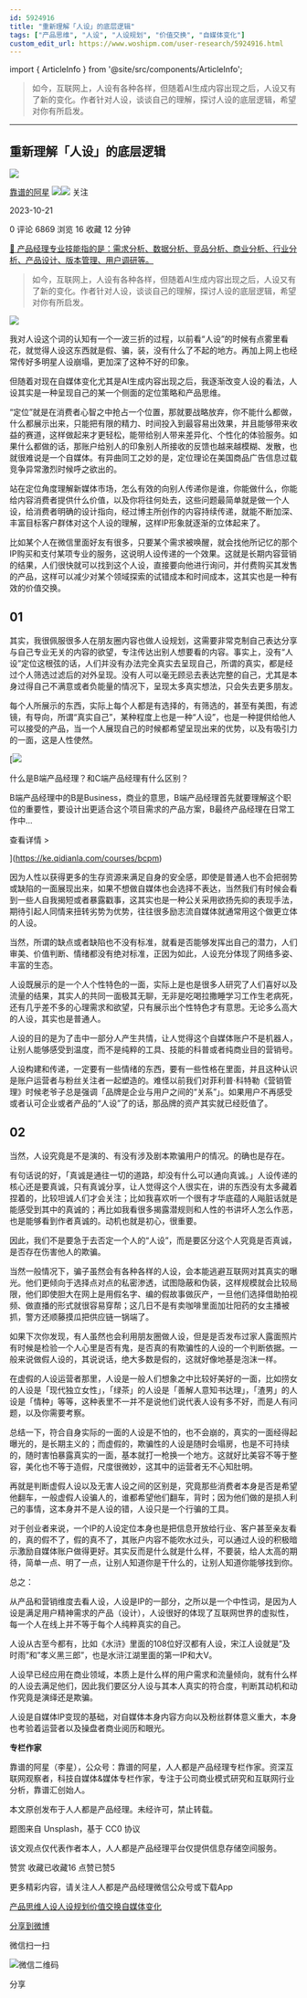 ```yaml
---
id: 5924916
title: "重新理解「人设」的底层逻辑"
tags: ["产品思维", "人设", "人设规划", "价值交换", "自媒体变化"]
custom_edit_url: https://www.woshipm.com/user-research/5924916.html
---
```

import { ArticleInfo } from '@site/src/components/ArticleInfo';

<ArticleInfo
    author="靠谱的阿星"
    authorLink="https://www.woshipm.com/u/71495"
    published="2023-10-21"
    views={6869}
    comments={0}
    collects={16}
/>

> 如今，互联网上，人设有各种各样，但随着AI生成内容出现之后，人设又有了新的变化。作者针对人设，谈谈自己的理解，探讨人设的底层逻辑，希望对你有所启发。

---

## 重新理解「人设」的底层逻辑

[![](https://static.woshipm.com/APP_U_201806_20180606131134_9814.jpeg?imageView2/1/w/72/h/72/q/100)](https://www.woshipm.com/u/71495)

[靠谱的阿星](https://www.woshipm.com/u/71495) ![](https://static.woshipm.com/tag/1121_1@2x.png)![](https://static.woshipm.com/tag/2303_1@2x.png) 关注

2023-10-21

0 评论 6869 浏览 16 收藏 12 分钟

[🔗 产品经理专业技能指的是：需求分析、数据分析、竞品分析、商业分析、行业分析、产品设计、版本管理、用户调研等。](https://ke.qidianla.com/courses/90pm)

> 如今，互联网上，人设有各种各样，但随着AI生成内容出现之后，人设又有了新的变化。作者针对人设，谈谈自己的理解，探讨人设的底层逻辑，希望对你有所启发。

![](https://image.woshipm.com/2023/04/17/cc6dea64-dcf5-11ed-8851-00163e0b5ff3.png)

我对人设这个词的认知有一个一波三折的过程，以前看“人设”的时候有点雾里看花，就觉得人设这东西就是假、骗，装，没有什么了不起的地方。再加上网上也经常传好多明星人设崩塌，更加深了这种不好的印象。

但随着对现在自媒体变化尤其是AI生成内容出现之后，我逐渐改变人设的看法，人设其实是一种呈现自己的某一个侧面的定位策略和产品思维。

“定位”就是在消费者心智之中抢占一个位置，那就要战略放弃，你不能什么都做，什么都展示出来，只能把有限的精力、时间投入到最容易出效果，并且能够带来收益的赛道，这样做起来才更轻松，能带给别人带来差异化、个性化的体验服务。如果什么都做的话，那账户给别人的印象别人所接收的反馈也越来越模糊、发散，也就很难说是一个自媒体。有异曲同工之妙的是，定位理论在美国商品广告信息过载竞争异常激烈时候呼之欲出的。

站在定位角度理解新媒体市场，怎么有效的向别人传递你是谁，你能做什么，你能给内容消费者提供什么价值，以及你将往何处去，这些问题最简单就是做一个人设，给消费者明确的设计指向，经过博主所创作的内容持续传递，就能不断加深、丰富目标客户群体对这个人设的理解，这样IP形象就逐渐的立体起来了。

比如某个人在微信里面好友有很多，只要某个需求被唤醒，就会找他所记忆的那个IP购买和支付某项专业的服务，这说明人设传递的一个效果。这就是长期内容营销的结果，人们很快就可以找到这个人设，直接要向他进行询问，并付费购买其发售的产品，这样可以减少对某个领域探索的试错成本和时间成本，这其实也是一种有效的价值交换。

## 01

其实，我很佩服很多人在朋友圈内容也做人设规划，这需要非常克制自己表达分享与自己专业无关的内容的欲望，专注传达出别人想要看的内容。事实上，没有“人设”定位这根弦的话，人们并没有办法完全真实去呈现自己，所谓的真实，都是经过个人筛选过滤后的对外呈现。没有人可以毫无顾忌去表达完整的自己，尤其是本身过得自己不满意或者负能量的情况下，呈现太多真实想法，只会失去更多朋友。

每个人所展示的东西，实际上每个人都是有选择的，有筛选的，甚至有美图，有滤镜，有导向，所谓“真实自己”，某种程度上也是一种“人设”，也是一种提供给他人可以接受的产品，当一个人展现自己的时候都希望呈现出来的优势，以及有吸引力的一面，这是人性使然。

[![](https://image.woshipm.com/2023/07/27/6f50fd24-2c7f-11ee-875d-00163e0b5ff3.png)

什么是B端产品经理？和C端产品经理有什么区别？

B端产品经理中的B是Business，商业的意思，B端产品经理首先就要理解这个职位的重要性，要设计出更适合这个项目需求的产品方案，B最终产品经理在日常工作中...

查看详情 >

](https://ke.qidianla.com/courses/bcpm)

因为人性以获得更多的生存资源来满足自身的安全感，即使是普通人也不会把弱势或缺陷的一面展现出来，如果不想做自媒体也会选择不表达，当然我们有时候会看到一些人自我揭短或者暴露戳事，这其实也是一种公关采用欲扬先抑的表现手法，期待引起人同情来扭转劣势为优势，往往很多励志流自媒体就通常用这个做更立体的人设。

当然，所谓的缺点或者缺陷也不没有标准，就看是否能够发挥出自己的潜力，人们审美、价值判断、情绪都没有绝对标准，正因为如此，人设充分体现了网络多姿、丰富的生态。

人设既展示的是一个人个性特色的一面，实际上是也是很多人研究了人们喜好以及流量的结果，其实人的共同一面极其无聊，无非是吃喝拉撒睡学习工作生老病死，还有几乎差不多的心理需求和欲望，只有展示出个性特色才有意思。无论多么高大的人设，其实也是普通人。

人设的目的是为了击中一部分人产生共情，让人觉得这个自媒体账户不是机器人，让别人能够感受到温度，而不是纯粹的工具、技能的科普或者纯商业目的营销号。

人设构建和传递，一定要有一些情绪的东西，要有一些性格在里面，并且这种认识是账户运营者与粉丝关注者一起塑造的。难怪以前我们对菲利普·科特勒《营销管理》时候老爷子总是强调「品牌是企业与用户之间的“关系”」。如果用户不再感受或者认可企业或者产品的“人设”了的话，那品牌的资产其实就已经贬值了。

## 02

当然，人设究竟是不是演的、有没有涉及剧本欺骗用户的情况。的确也是存在。

有句话说的好，「真诚是通往一切的道路，却没有什么可以通向真诚。」人设传递的核心还是要真诚，只有真诚分享，让人觉得这个人很实在，讲的东西没有太多藏着捏着的，比较坦诚人们才会关注；比如我喜欢听一个很有才华底蕴的人飚脏话就是能感受到其中的真诚的；再比如我看很多揭露潜规则和人性的书讲坏人怎么作恶，也是能够看到作者真诚的。动机也就是初心，很重要。

因此，我们不是要急于去否定一个人的“人设”，而是要区分这个人究竟是否真诚，是否存在伤害他人的欺骗。

当然一般情况下，骗子虽然会有各种各样的人设，会本能逃避互联网对其真实的曝光。他们更倾向于选择点对点的私密渗透，试图隐蔽和伪装，这样规模就会比较局限，他们即使胆大在网上是用假名字、编的假故事做灰产，一旦他们选择借助拍视频、做直播的形式就很容易穿帮；这几日不是有卖咖啡里面加壮阳药的女主播被抓，警方还顺藤摸瓜把供应链一锅端了。

如果下次你发现，有人虽然也会利用朋友圈做人设，但是是否发布过家人露面照片有时候是检验一个人心里是否有鬼，是否真的有欺骗性的人设的一个判断依据。一般来说做假人设的，其说说话，绝大多数是假的，这就好像地基是泡沫一样。

在虚假的人设运营者那里，人设是一般人们想象之中比较好美好的一面，比如捞女的人设是「现代独立女性」，「绿茶」的人设是「善解人意知书达理」，「渣男」的人设是「情种」等等，这种表里不一并不是说他们说代表人设有多不好，而是人有问题，以及你需要考察。

总结一下，符合自身实际的一面的人设是不怕的，也不会崩的，真实的一面经得起曝光的，是长期主义的；而虚假的，欺骗性的人设是随时会塌房，也是不可持续的，随时害怕暴露真实的一面，基本就打一枪换一个地方。这就好比美容不等于整容，美化也不等于造假，尺度很微妙，这其中的运营者无不心知肚明。

再就是判断虚假人设以及无害人设之间的区别是，究竟那些消费者本身是否是希望他翻车，一般虚假人设骗人的，谁都希望他们翻车，背时；因为他们做的是损人利己的事情，这本身并不是人设的错，人设只是一个行骗的工具。

对于创业者来说，一个IP的人设定位本身也是把信息开放给行业、客户甚至亲友看的，真的假不了，假的真不了，其账户内容不能吹水过头，可以通过人设的积极暗示激励自媒体账户做得更好。其实反而是什么就是什么样，不要装，给人太高的期待，简单一点、明了一点，让别人知道你是干什么的，让别人知道你能够找到你。

总之：

从产品和营销维度去看人设，人设是IP的一部分，之所以是一个中性词，是因为人设是满足用户精神需求的产品（设计），人设很好的体现了互联网世界的虚拟性，每一个人在线上并不等于每个人纯粹真实的自己。

人设从古至今都有，比如《水浒》里面的108位好汉都有人设，宋江人设就是”及时雨”和”孝义黑三郎”，也是水浒江湖里面的第一IP和大V。

人设早已经应用在商业领域，本质上是什么样的用户需求和流量倾向，就有什么样的人设去满足他们，因此我们要区分人设与其本人真实的符合度，判断其动机和动作究竟是演绎还是欺骗。

人设是自媒体IP变现的基础，对自媒体本身内容方向以及粉丝群体意义重大，本身也考验着运营者以及操盘者商业阅历和眼光。

**专栏作家**

靠谱的阿星（李星），公众号：靠谱的阿星，人人都是产品经理专栏作家。资深互联网观察者，科技自媒体&媒体专栏作家，专注于公司商业模式研究和互联网行业分析，靠谱汇创始人。

本文原创发布于人人都是产品经理。未经许可，禁止转载。

题图来自 Unsplash，基于 CC0 协议

该文观点仅代表作者本人，人人都是产品经理平台仅提供信息存储空间服务。

赞赏 收藏已收藏16 点赞已赞5

更多精彩内容，请关注人人都是产品经理微信公众号或下载App

[产品思维](https://www.woshipm.com/tag/%e4%ba%a7%e5%93%81%e6%80%9d%e7%bb%b4)[人设](https://www.woshipm.com/tag/%e4%ba%ba%e8%ae%be)[人设规划](https://www.woshipm.com/tag/%e4%ba%ba%e8%ae%be%e8%a7%84%e5%88%92)[价值交换](https://www.woshipm.com/tag/%e4%bb%b7%e5%80%bc%e4%ba%a4%e6%8d%a2)[自媒体变化](https://www.woshipm.com/tag/%e8%87%aa%e5%aa%92%e4%bd%93%e5%8f%98%e5%8c%96)

[分享到微博](https://service.weibo.com/share/share.php?appkey=2775287854&title=重新理解「人设」的底层逻辑&url=https://www.woshipm.com/user-research/5924916.html&pic=https://image.woshipm.com/2023/04/17/cc6dea64-dcf5-11ed-8851-00163e0b5ff3.png)

微信扫一扫

![微信二维码](https://api.pwmqr.com/qrcode/create/?url=https://www.woshipm.com/user-research/5924916.html)

分享